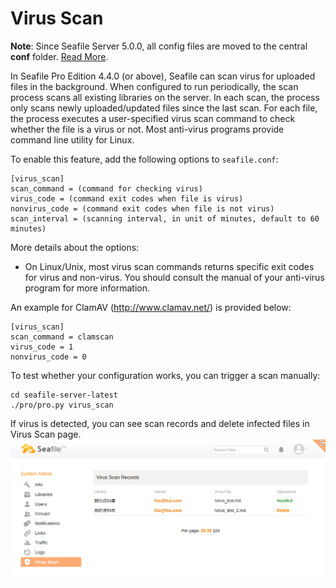 # Virus Scan

**Note**: Since Seafile Server 5.0.0, all config files are moved to the central **conf** folder. [Read More](../deploy/new_directory_layout_5_0_0.md).

In Seafile Pro Edition 4.4.0 (or above), Seafile can scan virus for uploaded files in the background. When configured to run periodically, the scan process scans all existing libraries on the server. In each scan, the process only scans newly uploaded/updated files since the last scan. For each file, the process executes a user-specified virus scan command to check whether the file is a virus or not. Most anti-virus programs provide command line utility for Linux.

To enable this feature, add the following options to `seafile.conf`:

```
[virus_scan]
scan_command = (command for checking virus)
virus_code = (command exit codes when file is virus)
nonvirus_code = (command exit codes when file is not virus)
scan_interval = (scanning interval, in unit of minutes, default to 60 minutes)
```

More details about the options:

* On Linux/Unix, most virus scan commands returns specific exit codes for virus and non-virus. You should consult the manual of your anti-virus program for more information.

An example for ClamAV (http://www.clamav.net/) is provided below:

```
[virus_scan]
scan_command = clamscan
virus_code = 1
nonvirus_code = 0
```

To test whether your configuration works, you can trigger a scan manually:

```
cd seafile-server-latest
./pro/pro.py virus_scan
```

If virus is detected, you can see scan records and delete infected files in Virus Scan page.
![virus-scan](../images/virus-scan.png)

